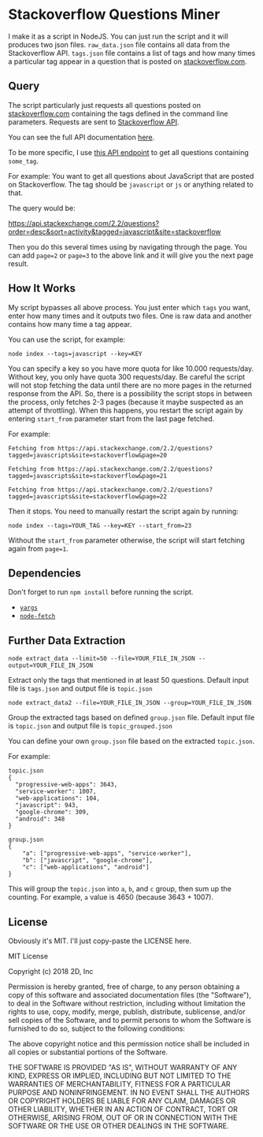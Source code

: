 # Stackoverflow Questions Miner

I make it as a script in NodeJS.
You can just run the script and it will produces two json files. `raw_data.json` file contains all data from the Stackoverflow API.
`tags.json` file contains a list of tags and how many times a particular tag appear in a question that is posted on [stackoverflow.com](https://stackoverflow.com).

## Query
The script particularly just requests all questions posted on [stackoverflow.com](https://stackoverflow.com)
containing the tags defined in the command line parameters. Requests are sent to [Stackoverflow API](https://api.stackexchange.com).

You can see the full API documentation [here](https://api.stackexchange.com/docs).

To be more specific, I use [this API endpoint](https://api.stackexchange.com/2.2/questions?order=desc&sort=activity&tagged=some_tags&site=stackoverflow)
to get all questions containing `some_tag`.

For example:
You want to get all questions about JavaScript that are posted on Stackoverflow. The tag should be `javascript` or `js` or anything related to that.

The query would be:

https://api.stackexchange.com/2.2/questions?order=desc&sort=activity&tagged=javascript&site=stackoverflow

Then you do this several times using by navigating through the page. You can add `page=2` or `page=3` to the above link and it will
give you the next page result.

## How It Works
My script bypasses all above process. You just enter which `tags` you want, enter how many times and it outputs two files. One is raw data
and another contains how many time a tag appear.

You can use the script, for example:
```
node index --tags=javascript --key=KEY
```
You can specify a key so you have more quota for like 10.000 requests/day. Without key, you only have quota 300 requests/day.
Be careful the script will not stop fetching the data until there are no more pages in the returned response from the API.
So, there is a possibility the script stops in between the process, only fetches 2-3 pages (because it maybe suspected as an attempt of throttling).
When this happens, you restart the script again by entering `start_from` parameter start from the last page fetched.

For example:
```
Fetching from https://api.stackexchange.com/2.2/questions?tagged=javascripts&site=stackoverflow&page=20

Fetching from https://api.stackexchange.com/2.2/questions?tagged=javascripts&site=stackoverflow&page=21

Fetching from https://api.stackexchange.com/2.2/questions?tagged=javascripts&site=stackoverflow&page=22
```

Then it stops. You need to manually restart the script again by running:

```
node index --tags=YOUR_TAG --key=KEY --start_from=23
```

Without the `start_from` parameter otherwise, the script will start fetching again from `page=1`.

## Dependencies
Don't forget to run `npm install` before running the script.
- [`yargs`](https://github.com/yargs/yargs)
- [`node-fetch`](https://github.com/node-fetch/node-fetch)

## Further Data Extraction
```node extract_data --limit=50 --file=YOUR_FILE_IN_JSON --output=YOUR_FILE_IN_JSON```

Extract only the tags that mentioned in at least 50 questions. Default input file is `tags.json` and output file is `topic.json`

```node extract_data2 --file=YOUR_FILE_IN_JSON --group=YOUR_FILE_IN_JSON```

Group the extracted tags based on defined `group.json` file. Default input file is `topic.json` and output file is `topic_grouped.json`

You can define your own `group.json` file based on the extracted `topic.json`.

For example:
```
topic.json
{
  "progressive-web-apps": 3643,
  "service-worker": 1007,
  "web-applications": 104,
  "javascript": 943,
  "google-chrome": 309,
  "android": 348
}
```

```
group.json
{
	"a": ["progressive-web-apps", "service-worker"],
	"b": ["javascript", "google-chrome"],
	"c": ["web-applications", "android"]
}

```

This will group the `topic.json` into `a`, `b`, and `c` group, then sum up the counting. For example, `a` value is 4650 (because 3643 + 1007).

## License
Obviously it's MIT. I'll just copy-paste the LICENSE here.

MIT License

Copyright (c) 2018 2D, Inc

Permission is hereby granted, free of charge, to any person obtaining a copy
of this software and associated documentation files (the "Software"), to deal
in the Software without restriction, including without limitation the rights
to use, copy, modify, merge, publish, distribute, sublicense, and/or sell
copies of the Software, and to permit persons to whom the Software is
furnished to do so, subject to the following conditions:

The above copyright notice and this permission notice shall be included in all
copies or substantial portions of the Software.

THE SOFTWARE IS PROVIDED "AS IS", WITHOUT WARRANTY OF ANY KIND, EXPRESS OR
IMPLIED, INCLUDING BUT NOT LIMITED TO THE WARRANTIES OF MERCHANTABILITY,
FITNESS FOR A PARTICULAR PURPOSE AND NONINFRINGEMENT. IN NO EVENT SHALL THE
AUTHORS OR COPYRIGHT HOLDERS BE LIABLE FOR ANY CLAIM, DAMAGES OR OTHER
LIABILITY, WHETHER IN AN ACTION OF CONTRACT, TORT OR OTHERWISE, ARISING FROM,
OUT OF OR IN CONNECTION WITH THE SOFTWARE OR THE USE OR OTHER DEALINGS IN THE
SOFTWARE.